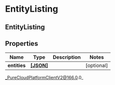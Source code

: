 # EntityListing

## EntityListing

## Properties

|Name | Type | Description | Notes|
|------------ | ------------- | ------------- | -------------|
| **entities** | [**[JSON]**]([null]) |  | [optional] |



_PureCloudPlatformClientV2@166.0.0_
